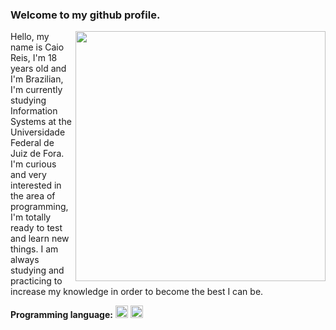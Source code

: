### Welcome to my github profile. 

<img src="https://raw.githubusercontent.com/MicaelliMedeiros/micaellimedeiros/master/image/computer-illustration.png" min-width="400px" max-width="400px" width="400px" align="right">

Hello, my name is Caio Reis, I'm 18 years old and I'm Brazilian, I'm currently studying Information Systems at the Universidade Federal de Juiz de Fora. I'm curious and very interested in the area of ​​programming, I'm totally ready to test and learn new things. I am always studying and practicing to increase my knowledge in order to become the best I can be.


<p align="left">
  <strong>Programming language:</strong>
    <img src="https://cdn.jsdelivr.net/gh/devicons/devicon/icons/cplusplus/cplusplus-original.svg" height="20" width="20"/>
    <img src="https://cdn.jsdelivr.net/gh/devicons/devicon/icons/html5/html5-original.svg" height="20" width="20"/>    
</p>
